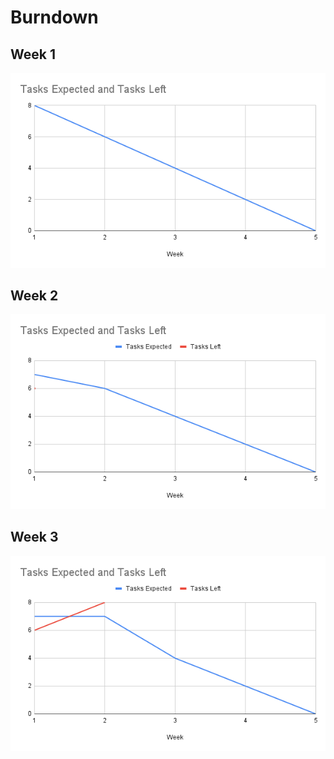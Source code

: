 # Burndown

## Week 1 
![](img/burndown_1.png)


## Week 2
![](img/burndown_2.png)

## Week 3
![](img/burndown_3.png)
